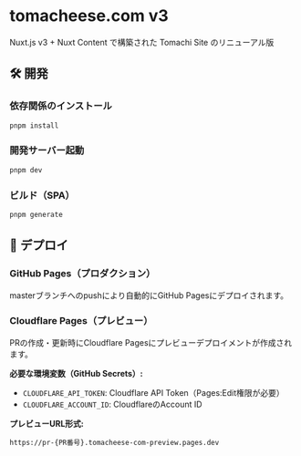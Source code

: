 # tomacheese.com v3

Nuxt.js v3 + Nuxt Content で構築された Tomachi Site のリニューアル版

## 🛠️ 開発

### 依存関係のインストール

```bash
pnpm install
```

### 開発サーバー起動

```bash
pnpm dev
```

### ビルド（SPA）

```bash
pnpm generate
```

## 🚀 デプロイ

### GitHub Pages（プロダクション）

masterブランチへのpushにより自動的にGitHub Pagesにデプロイされます。

### Cloudflare Pages（プレビュー）

PRの作成・更新時にCloudflare Pagesにプレビューデプロイメントが作成されます。

**必要な環境変数（GitHub Secrets）:**

- `CLOUDFLARE_API_TOKEN`: Cloudflare API Token（Pages:Edit権限が必要）
- `CLOUDFLARE_ACCOUNT_ID`: CloudflareのAccount ID

**プレビューURL形式:**
```
https://pr-{PR番号}.tomacheese-com-preview.pages.dev
```
